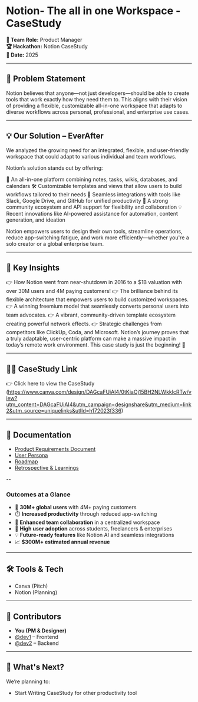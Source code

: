 # Notion- The all in one Workspace - CaseStudy

**👥 Team Role:** Product Manager  
**🏆 Hackathon:** Notion CaseStudy  
**📅 Date:** 2025

---

## 🌟 Problem Statement
Notion believes that anyone—not just developers—should be able to create tools that work exactly how they need them to. 
This aligns with their vision of providing a flexible, customizable all-in-one workspace that adapts to diverse workflows across personal, professional, and enterprise use cases.

---

## 💡 Our Solution – EverAfter

We analyzed the growing need for an integrated, flexible, and user-friendly workspace that could adapt to various individual and team workflows.

Notion’s solution stands out by offering:

🧩 An all-in-one platform combining notes, tasks, wikis, databases, and calendars
🛠️ Customizable templates and views that allow users to build workflows tailored to their needs
🔗 Seamless integrations with tools like Slack, Google Drive, and GitHub for unified productivity
🤝 A strong community ecosystem and API support for flexibility and collaboration
💡 Recent innovations like AI-powered assistance for automation, content generation, and ideation

Notion empowers users to design their own tools, streamline operations, reduce app-switching fatigue, and work more efficiently—whether you're a solo creator or a global enterprise team.

---

## 🎯 Key Insights
 👉 How Notion went from near-shutdown in 2016 to a $1B valuation with over 30M users and 4M paying customers!
 👉 The brilliance behind its flexible architecture that empowers users to build customized workspaces.
 👉 A winning freemium model that seamlessly converts personal users into team advocates.
 👉 A vibrant, community-driven template ecosystem creating powerful network effects.
 👉 Strategic challenges from competitors like ClickUp, Coda, and Microsoft.
Notion’s journey proves that a truly adaptable, user-centric platform can make a massive impact in today’s remote work environment. This case study is just the beginning! 🎉

---

## 🧑‍🎨 CaseStudy Link 
👉 Click here to view the CaseStudy (https://www.canva.com/design/DAGcaFUiAI4/0tKiaOj15BH2NLWkklcRTw/view?utm_content=DAGcaFUiAI4&utm_campaign=designshare&utm_medium=link2&utm_source=uniquelinks&utlId=h172023f336)


---

## 📄 Documentation  
- [Product Requirements Document](docs/PRD.md)
- [User Persona](docs/UserPersona.md)
- [Roadmap](docs/Roadmap.md)
- [Retrospective & Learnings](docs/Learnings.md)

--

### **Outcomes at a Glance**

- 🚀 **30M+ global users** with 4M+ paying customers  
- ⏱️ **Increased productivity** through reduced app-switching  
- 🤝 **Enhanced team collaboration** in a centralized workspace  
- 🎯 **High user adoption** across students, freelancers & enterprises  
- 💡 **Future-ready features** like Notion AI and seamless integrations  
- 📈 **$300M+ estimated annual revenue**

---

## 🛠️ Tools & Tech
- Canva (Pitch)
- Notion (Planning)

---

## 🙌 Contributors
- **You (PM & Designer)**
- [@dev1](https://github.com/dev1) – Frontend
- [@dev2](https://github.com/dev2) – Backend

---

## 💭 What's Next?
We’re planning to:
- Start Writing CaseStudy for other productivity tool


